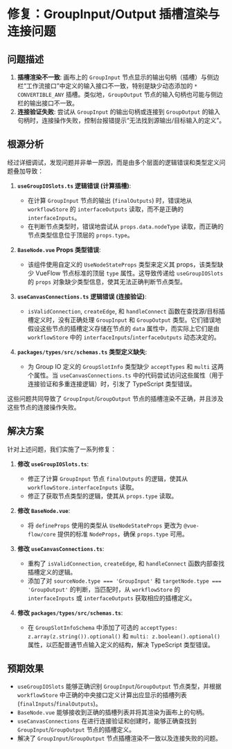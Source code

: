 # 修复：GroupInput/Output 插槽渲染与连接问题

## 问题描述

1.  **插槽渲染不一致**: 画布上的 `GroupInput` 节点显示的输出句柄（插槽）与侧边栏“工作流接口”中定义的输入接口不一致，特别是缺少动态添加的 `* CONVERTIBLE_ANY` 插槽。类似地，`GroupOutput` 节点的输入句柄也可能与侧边栏的输出接口不一致。
2.  **连接验证失败**: 尝试从 `GroupInput` 的输出句柄或连接到 `GroupOutput` 的输入句柄时，连接操作失败，控制台报错提示“无法找到源输出/目标输入的定义”。

## 根源分析

经过详细调试，发现问题并非单一原因，而是由多个层面的逻辑错误和类型定义问题叠加导致：

1.  **`useGroupIOSlots.ts` 逻辑错误 (计算插槽)**:
    *   在计算 `GroupInput` 节点的输出 (`finalOutputs`) 时，错误地从 `workflowStore` 的 `interfaceOutputs` 读取，而不是正确的 `interfaceInputs`。
    *   在判断节点类型时，错误地尝试从 `props.data.nodeType` 读取，而正确的节点类型信息位于顶层的 `props.type`。

2.  **`BaseNode.vue` Props 类型错误**:
    *   该组件使用自定义的 `UseNodeStateProps` 类型来定义其 props，该类型缺少 VueFlow 节点标准的顶层 `type` 属性。这导致传递给 `useGroupIOSlots` 的 `props` 对象缺少类型信息，使其无法正确判断节点类型。

3.  **`useCanvasConnections.ts` 逻辑错误 (连接验证)**:
    *   `isValidConnection`, `createEdge`, 和 `handleConnect` 函数在查找源/目标插槽定义时，没有正确处理 `GroupInput` 和 `GroupOutput` 类型。它们错误地假设这些节点的插槽定义存储在节点的 `data` 属性中，而实际上它们是由 `workflowStore` 中的 `interfaceInputs`/`interfaceOutputs` 动态决定的。

4.  **`packages/types/src/schemas.ts` 类型定义缺失**:
    *   为 Group IO 定义的 `GroupSlotInfo` 类型缺少 `acceptTypes` 和 `multi` 这两个属性。当 `useCanvasConnections.ts` 中的代码尝试访问这些属性（用于连接验证和多重连接逻辑）时，引发了 TypeScript 类型错误。

这些问题共同导致了 `GroupInput`/`GroupOutput` 节点的插槽渲染不正确，并且涉及这些节点的连接操作失败。

## 解决方案

针对上述问题，我们实施了一系列修复：

1.  **修改 `useGroupIOSlots.ts`**:
    *   修正了计算 `GroupInput` 节点 `finalOutputs` 的逻辑，使其从 `workflowStore.interfaceInputs` 读取。
    *   修正了获取节点类型的逻辑，使其从 `props.type` 读取。

2.  **修改 `BaseNode.vue`**:
    *   将 `defineProps` 使用的类型从 `UseNodeStateProps` 更改为 `@vue-flow/core` 提供的标准 `NodeProps`，确保 `props.type` 可用。

3.  **修改 `useCanvasConnections.ts`**:
    *   重构了 `isValidConnection`, `createEdge`, 和 `handleConnect` 函数内部查找插槽定义的逻辑。
    *   添加了对 `sourceNode.type === 'GroupInput'` 和 `targetNode.type === 'GroupOutput'` 的判断，当匹配时，从 `workflowStore` 的 `interfaceInputs` 或 `interfaceOutputs` 获取相应的插槽定义。

4.  **修改 `packages/types/src/schemas.ts`**:
    *   在 `GroupSlotInfoSchema` 中添加了可选的 `acceptTypes: z.array(z.string()).optional()` 和 `multi: z.boolean().optional()` 属性，以匹配普通节点输入定义的结构，解决 TypeScript 类型错误。

## 预期效果

*   `useGroupIOSlots` 能够正确识别 `GroupInput`/`GroupOutput` 节点类型，并根据 `workflowStore` 中正确的中央接口定义计算出应显示的插槽列表 (`finalInputs`/`finalOutputs`)。
*   `BaseNode.vue` 能够接收到正确的插槽列表并将其渲染为画布上的句柄。
*   `useCanvasConnections` 在进行连接验证和创建时，能够正确查找到 `GroupInput`/`GroupOutput` 节点的插槽定义。
*   解决了 `GroupInput`/`GroupOutput` 节点插槽渲染不一致以及连接失败的问题。